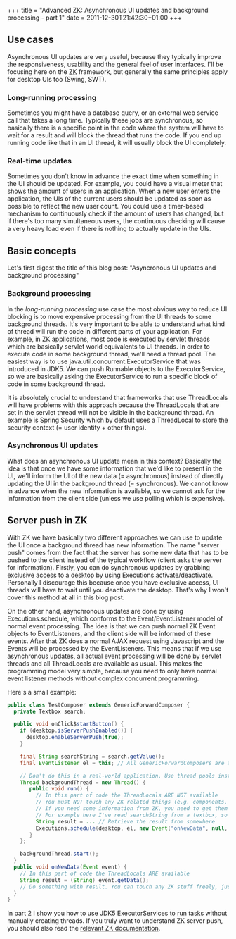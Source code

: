 +++
title = "Advanced ZK: Asynchronous UI updates and background processing - part 1"
date = 2011-12-30T21:42:30+01:00
+++

## Use cases

Asynchronous UI updates are very useful, because they typically improve the responsiveness, usability and the general feel of user interfaces. I'll be focusing here on the [ZK](http://www.zkoss.org) framework, but generally the same principles apply for desktop UIs too (Swing, SWT).

### Long-running processing

Sometimes you might have a database query, or an external web service call that takes a long time. Typically these jobs are synchronous, so basically there is a specific point in the code where the system will have to wait for a result and will block the thread that runs the code. If you end up running code like that in an UI thread, it will usually block the UI completely.

### Real-time updates

Sometimes you don't know in advance the exact time when something in the UI should be updated. For example, you could have a visual meter that shows the amount of users in an application. When a new user enters the application, the UIs of the current users should be updated as soon as possible to reflect the new user count. You could use a timer-based mechanism to continuously check if the amount of users has changed, but if there's too many simultaneous users, the continuous checking will cause a very heavy load even if there is nothing to actually update in the UIs.

## Basic concepts

Let's first digest the title of this blog post: "Asyncronous UI updates and background processing"

### Background processing

In the _long-running processing_ use case the most obvious way to reduce UI blocking is to move expensive processing from the UI threads to some background threads. It's very important to be able to understand what kind of thread will run the code in different parts of your application. For example, in ZK applications, most code is executed by servlet threads which are basically servlet world equivalents to UI threads. In order to execute code in some background thread, we'll need a thread pool. The easiest way is to use java.util.concurrent.ExecutorService that was introduced in JDK5. We can push Runnable objects to the ExecutorService, so we are basically asking the ExecutorService to run a specific block of code in some background thread.

It is absolutely crucial to understand that frameworks that use ThreadLocals will have problems with this approach because the ThreadLocals that are set in the servlet thread will not be visible in the background thread. An example is Spring Security which by default uses a ThreadLocal to store the security context (= user identity + other things).

### Asynchronous UI updates

What does an asynchronous UI update mean in this context? Basically the idea is that once we have some information that we'd like to present in the UI, we'll inform the UI of the new data (= asynchronous) instead of directly updating the UI in the background thread (= synchronous). We cannot know in advance when the new information is available, so we cannot ask for the information from the client side (unless we use polling which is expensive).

## Server push in ZK

With ZK we have basically two different approaches we can use to update the UI once a background thread has new information. The name "server push" comes from the fact that the server has some new data that has to be pushed to the client instead of the typical workflow (client asks the server for information). Firstly, you can do synchronous updates by grabbing exclusive access to a desktop by using Executions.activate/deactivate. Personally I discourage this because once you have exclusive access, UI threads will have to wait until you deactivate the desktop. That's why I won't cover this method at all in this blog post.

On the other hand, asynchronous updates are done by using Executions.schedule, which conforms to the Event/EventListener model of normal event processing. The idea is that we can push normal ZK Event objects to EventListeners, and the client side will be informed of these events. After that ZK does a normal AJAX request using Javascript and the Events will be processed by the EventListeners. This means that if we use asynchronous updates, all actual event processing will be done by servlet threads and all ThreadLocals are available as usual. This makes the programming model very simple, because you need to only have normal event listener methods without complex concurrent programming.

Here's a small example:

```java
public class TestComposer extends GenericForwardComposer {
  private Textbox search;

  public void onClick$startButton() {
    if (desktop.isServerPushEnabled()) {
      desktop.enableServerPush(true);
    }

    final String searchString = search.getValue();
    final EventListener el = this; // All GenericForwardComposers are also EventListeners

    // Don't do this in a real-world application. Use thread pools instead.
    Thread backgroundThread = new Thread() {
       public void run() {
         // In this part of code the ThreadLocals ARE NOT available
         // You must NOT touch any ZK related things (e.g. components, desktops)
         // If you need some information from ZK, you need to get them before this code
         // For example here I've read searchString from a textbox, so I can use the searchString variable without problems
         String result = ... // Retrieve the result from somewhere
         Executions.schedule(desktop, el, new Event("onNewData", null, result));
       }
    };

    backgroundThread.start();
  }
  public void onNewData(Event event) {
    // In this part of code the ThreadLocals ARE available
    String result = (String) event.getData();
    // Do something with result. You can touch any ZK stuff freely, just like when a normal event is posted.
  }
}
```

In part 2 I show you how to use JDK5 ExecutorServices to run tasks without manually creating threads. If you truly want to understand ZK server push, you should also read the [relevant ZK documentation](http://books.zkoss.org/wiki/ZK%20Developer%27s%20Reference/Server%20Push).
